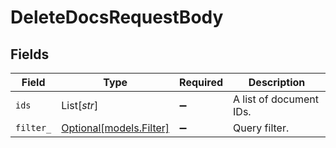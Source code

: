 # DeleteDocsRequestBody


## Fields

| Field                                           | Type                                            | Required                                        | Description                                     |
| ----------------------------------------------- | ----------------------------------------------- | ----------------------------------------------- | ----------------------------------------------- |
| `ids`                                           | List[*str*]                                     | :heavy_minus_sign:                              | A list of document IDs.                         |
| `filter_`                                       | [Optional[models.Filter]](../models/filter_.md) | :heavy_minus_sign:                              | Query filter.                                   |